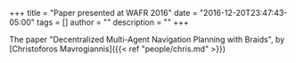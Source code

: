 +++
title = "Paper presented at WAFR 2016"
date = "2016-12-20T23:47:43-05:00"
tags = []
author = ""
description = ""
+++

The paper "Decentralized Multi-Agent Navigation Planning with Braids", by [Christoforos Mavrogiannis]({{< ref "people/chris.md" >}})
